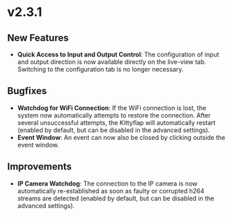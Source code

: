 # v2.3.1

## New Features
- **Quick Access to Input and Output Control**: The configuration of input and output direction is now available directly on the live-view tab. Switching to the configuration tab is no longer necessary.

## Bugfixes
- **Watchdog for WiFi Connection**: If the WiFi connection is lost, the system now automatically attempts to restore the connection. After several unsuccessful attempts, the Kittyflap will automatically restart (enabled by default, but can be disabled in the advanced settings).
- **Event Window**: An event can now also be closed by clicking outside the event window.

## Improvements
- **IP Camera Watchdog**: The connection to the IP camera is now automatically re-established as soon as faulty or corrupted h264 streams are detected (enabled by default, but can be disabled in the advanced settings).
